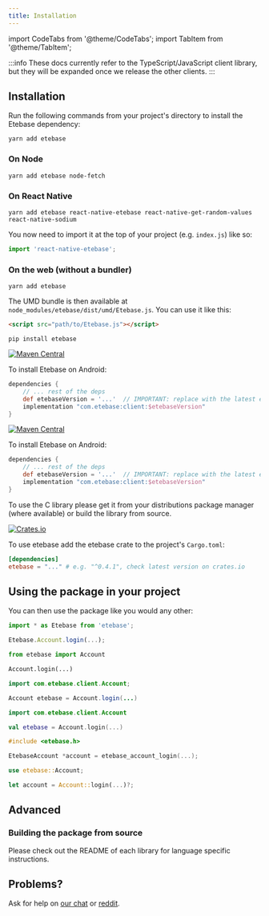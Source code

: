 ```yaml
---
title: Installation
---
```


import CodeTabs from '@theme/CodeTabs';
import TabItem from '@theme/TabItem';


:::info
These docs currently refer to the TypeScript/JavaScript client library, but they will be expanded once we release the other clients.
:::

## Installation

Run the following commands from your project's directory to install the Etebase dependency:

<CodeTabs>
<TabItem value="js">

```shell
yarn add etebase
```


### On Node

```shell
yarn add etebase node-fetch
```

### On React Native

```shell
yarn add etebase react-native-etebase react-native-get-random-values react-native-sodium
```

You now need to import it at the top of your project (e.g. `index.js`) like so:

```js
import 'react-native-etebase';
```


### On the web (without a bundler)

```shell
yarn add etebase
```

The UMD bundle is then available at `node_modules/etebase/dist/umd/Etebase.js`. You can use it like this:

```html
<script src="path/to/Etebase.js"></script>
```

</TabItem>
<TabItem value="py">

```shell
pip install etebase
```

</TabItem>
<TabItem value="java">

[![Maven Central](https://img.shields.io/maven-central/v/com.etebase/client.svg?label=Maven%20Central)](https://search.maven.org/search?q=g:%22com.etebase%22%20AND%20a:%22client%22)

To install Etebase on Android:

```groovy title="app/build.gradle"
dependencies {
    // ... rest of the deps
    def etebaseVersion = '...'  // IMPORTANT: replace with the latest etebase version from the badge above
    implementation "com.etebase:client:$etebaseVersion"
}
```

</TabItem>
<TabItem value="kt">

[![Maven Central](https://img.shields.io/maven-central/v/com.etebase/client.svg?label=Maven%20Central)](https://search.maven.org/search?q=g:%22com.etebase%22%20AND%20a:%22client%22)

To install Etebase on Android:

```groovy title="app/build.gradle"
dependencies {
    // ... rest of the deps
    def etebaseVersion = '...'  // IMPORTANT: replace with the latest etebase version from the badge above
    implementation "com.etebase:client:$etebaseVersion"
}
```

</TabItem>
<TabItem value="c">

To use the C library please get it from your distributions package manager (where available) or build the library from source.

</TabItem>
<TabItem value="rs">

[![Crates.io](https://img.shields.io/crates/v/etebase)](https://crates.io/crates/etebase)

To use etebase add the etebase crate to the project's `Cargo.toml`:

```toml title="Cargo.toml"
[dependencies]
etebase = "..." # e.g. "^0.4.1", check latest version on crates.io
```

</TabItem>
</CodeTabs>

## Using the package in your project

You can then use the package like you would any other:
<CodeTabs>
<TabItem value="js">

```js
import * as Etebase from 'etebase';

Etebase.Account.login(...);
```

</TabItem>
<TabItem value="py">

```python
from etebase import Account

Account.login(...)
```

</TabItem>
<TabItem value="java">

```java
import com.etebase.client.Account;

Account etebase = Account.login(...)
```

</TabItem>
<TabItem value="kt">

```kotlin
import com.etebase.client.Account

val etebase = Account.login(...)
```

</TabItem>
<TabItem value="c">

```c
#include <etebase.h>

EtebaseAccount *account = etebase_account_login(...);
```

</TabItem>
<TabItem value="rs">

```rust
use etebase::Account;

let account = Account::login(...)?;
```

</TabItem>
</CodeTabs>

## Advanced

### Building the package from source

Please check out the README of each library for language specific instructions.


## Problems?

Ask for help on [our chat](https://www.etebase.com/community-chat/) or [reddit](https://www.reddit.com/r/EteSync/).
